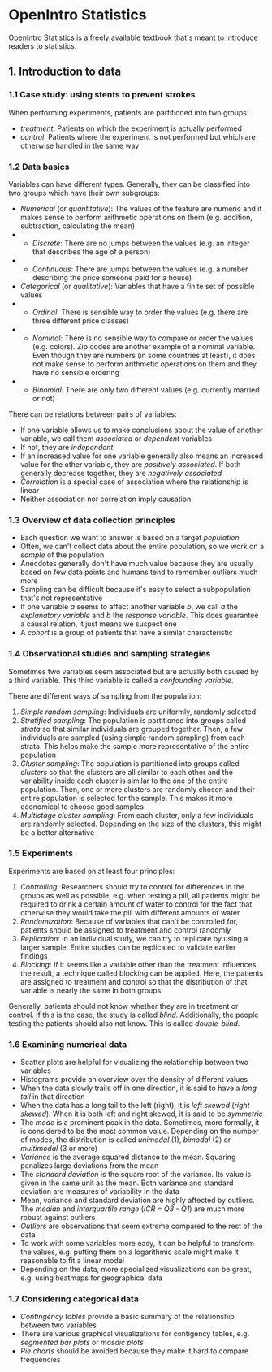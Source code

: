 # OpenIntro Statistics

[OpenIntro Statistics](https://www.openintro.org/stat/) is a freely available textbook that's meant to introduce readers to statistics.

## 1. Introduction to data

### 1.1 Case study: using stents to prevent strokes

When performing experiments, patients are partitioned into two groups:
- *treatment*: Patients on which the experiment is actually performed
- *control*: Patients where the experiment is not performed but which are otherwise handled in the same way

### 1.2 Data basics

Variables can have different types. Generally, they can be classified into two groups which have their own subgroups:
- *Numerical* (or *quantitative*): The values of the feature are numeric and it makes sense to perform arithmetic operations on them (e.g. addition, subtraction, calculating the mean)
- - *Discrete*: There are no jumps between the values (e.g. an integer that describes the age of a person)
- - *Continuous*: There are jumps between the values (e.g. a number describing the price someone paid for a house)
- *Categorical* (or *qualitative*): Variables that have a finite set of possible values
- - *Ordinal*: There is sensible way to order the values (e.g. there are three different price classes)
- - *Nominal*: There is no sensible way to compare or order the values (e.g. colors). Zip codes are another example of a nominal variable. Even though they are numbers (in some countries at least), it does not make sense to perform arithmetic operations on them and they have no sensible ordering
- - *Binomial*: There are only two different values (e.g. currently married or not)

There can be relations between pairs of variables:
- If one variable allows us to make conclusions about the value of another variable, we call them *associated* or *dependent* variables
- If not, they are *independent*
- If an increased value for one variable generally also means an increased value for the other variable, they are *positively associated*. If both generally decrease together, they are *negatively associated*
- *Correlation* is a special case of association where the relationship is linear
- Neither association nor correlation imply causation

### 1.3 Overview of data collection principles

- Each question we want to answer is based on a target *population*
- Often, we can't collect data about the entire population, so we work on a *sample* of the population
- Anecdotes generally don't have much value because they are usually based on few data points and humans tend to remember outliers much more
- Sampling can be difficult because it's easy to select a subpopulation that's not representative
- If one variable *a* seems to affect another variable *b*, we call *a* the *explanatory variable* and *b* the *response variable*. This does guarantee a causal relation, it just means we suspect one
- A *cohort* is a group of patients that have a similar characteristic

### 1.4 Observational studies and sampling strategies

Sometimes two variables seem associated but are actually both caused by a third variable. This third variable is called a *confounding variable*.

There are different ways of sampling from the population:
1. *Simple random sampling*: Individuals are uniformly, randomly selected
2. *Stratified sampling*: The population is partitioned into groups called *strata* so that similar individuals are grouped together. Then, a few individuals are sampled (using simple random sampling) from each strata. This helps make the sample more representative of the entire population
3. *Cluster sampling*: The population is partitioned into groups called *clusters* so that the clusters are all similar to each other and the variability inside each cluster is similar to the one of the entire population. Then, one or more clusters are randomly chosen and their entire population is selected for the sample. This makes it more economical to choose good samples
4. *Multistage cluster sampling*: From each cluster, only a few individuals are randomly selected. Depending on the size of the clusters, this might be a better alternative

### 1.5 Experiments

Experiments are based on at least four principles:
1. *Controlling*: Researchers should try to control for differences in the groups as well as possible; e.g. when testing a pill, all patients might be required to drink a certain amount of water to control for the fact that otherwise they would take the pill with different amounts of water
2. *Randomization*: Because of variables that can't be controlled for, patients should be assigned to treatment and control randomly
3. *Replication*: In an individual study, we can try to replicate by using a larger sample. Entire studies can be replicated to validate earlier findings
4. *Blocking*: If it seems like a variable other than the treatment influences the result, a technique called blocking can be applied. Here, the patients are assigned to treatment and control so that the distribution of that variable is nearly the same in both groups

Generally, patients should not know whether they are in treatment or control. If this is the case, the study is called *blind*. Additionally, the people testing the patients should also not know. This is called *double-blind*.

### 1.6 Examining numerical data

- Scatter plots are helpful for visualizing the relationship between two variables
- Histograms provide an overview over the density of different values
- When the data slowly trails off in one direction, it is said to have a *long tail* in that direction
- When the data has a long tail to the left (right), it is *left skewed* (*right skewed*). When it is both left and right skewed, it is said to be *symmetric*
- The *mode* is a prominent peak in the data. Sometimes, more formally, it is considered to be the most common value. Depending on the number of modes, the distribution is called *unimodal* (1), *bimodal* (2) or *multimodal* (3 or more)
- *Variance* is the average squared distance to the mean. Squaring penalizes large deviations from the mean
- The *standard deviation* is the square root of the variance. Its value is given in the same unit as the mean. Both variance and standard deviation are measures of variability in the data
- Mean, variance and standard deviation are highly affected by outliers. The *median* and *interquartile range* (*ICR = Q3 - Q1*) are much more robust against outliers
- *Outliers* are observations that seem extreme compared to the rest of the data
- To work with some variables more easy, it can be helpful to transform the values, e.g. putting them on a logarithmic scale might make it reasonable to fit a linear model
- Depending on the data, more specialized visualizations can be great, e.g. using heatmaps for geographical data

### 1.7 Considering categorical data

- *Contingency tables* provide a basic summary of the relationship between two variables
- There are various graphical visualizations for contigency tables, e.g. *segmented bar plots* or *mosaic plots*
- *Pie charts* should be avoided because they make it hard to compare frequencies
